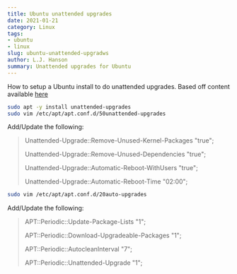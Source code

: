```yaml
---
title: Ubuntu unattended upgrades
date: 2021-01-21
category: Linux
tags:
- ubuntu
- linux
slug: ubuntu-unattended-upgradws
author: L.J. Hanson
summary: Unattended upgrades for Ubuntu
---
```


How to setup a Ubuntu install to do unattended upgrades.
Based off content available [here](https://libre-software.net/ubuntu-automatic-updates/)

```bash
sudo apt -y install unattended-upgrades
sudo vim /etc/apt/apt.conf.d/50unattended-upgrades
```

Add/Update the following:

> Unattended-Upgrade::Remove-Unused-Kernel-Packages "true";
>
> Unattended-Upgrade::Remove-Unused-Dependencies "true";
>
> Unattended-Upgrade::Automatic-Reboot-WithUsers "true";
>
> Unattended-Upgrade::Automatic-Reboot-Time "02:00";

```bash
sudo vim /etc/apt/apt.conf.d/20auto-upgrades
```

Add/Update the following:

> APT::Periodic::Update-Package-Lists "1";
>
> APT::Periodic::Download-Upgradeable-Packages "1";
>
> APT::Periodic::AutocleanInterval "7";
>
> APT::Periodic::Unattended-Upgrade "1";
